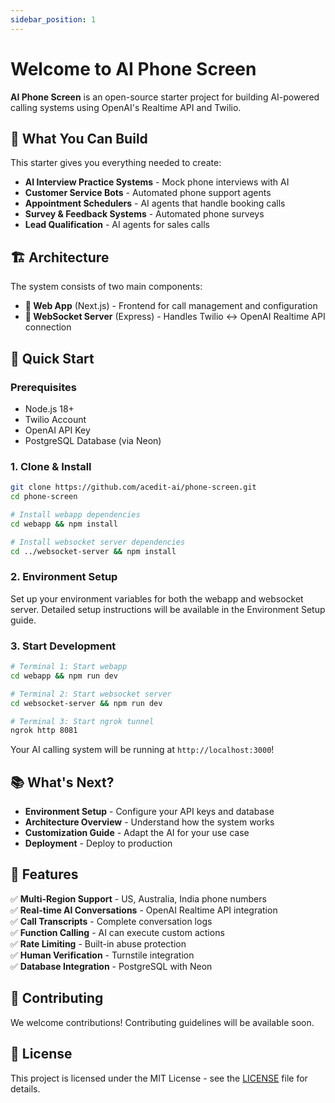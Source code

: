 ```yaml
---
sidebar_position: 1
---
```


# Welcome to AI Phone Screen

**AI Phone Screen** is an open-source starter project for building AI-powered calling systems using OpenAI's Realtime API and Twilio.

## 🎯 What You Can Build

This starter gives you everything needed to create:

- **AI Interview Practice Systems** - Mock phone interviews with AI
- **Customer Service Bots** - Automated phone support agents  
- **Appointment Schedulers** - AI agents that handle booking calls
- **Survey & Feedback Systems** - Automated phone surveys
- **Lead Qualification** - AI agents for sales calls

## 🏗️ Architecture

The system consists of two main components:

- **📱 Web App** (Next.js) - Frontend for call management and configuration
- **🔌 WebSocket Server** (Express) - Handles Twilio ↔ OpenAI Realtime API connection

## 🚀 Quick Start

### Prerequisites

- Node.js 18+
- Twilio Account
- OpenAI API Key
- PostgreSQL Database (via Neon)

### 1. Clone & Install

```bash
git clone https://github.com/acedit-ai/phone-screen.git
cd phone-screen

# Install webapp dependencies
cd webapp && npm install

# Install websocket server dependencies  
cd ../websocket-server && npm install
```

### 2. Environment Setup

Set up your environment variables for both the webapp and websocket server. Detailed setup instructions will be available in the Environment Setup guide.

### 3. Start Development

```bash
# Terminal 1: Start webapp
cd webapp && npm run dev

# Terminal 2: Start websocket server
cd websocket-server && npm run dev

# Terminal 3: Start ngrok tunnel
ngrok http 8081
```

Your AI calling system will be running at `http://localhost:3000`!

## 📚 What's Next?

- **Environment Setup** - Configure your API keys and database
- **Architecture Overview** - Understand how the system works
- **Customization Guide** - Adapt the AI for your use case
- **Deployment** - Deploy to production

## 🌟 Features

✅ **Multi-Region Support** - US, Australia, India phone numbers  
✅ **Real-time AI Conversations** - OpenAI Realtime API integration  
✅ **Call Transcripts** - Complete conversation logs  
✅ **Function Calling** - AI can execute custom actions  
✅ **Rate Limiting** - Built-in abuse protection  
✅ **Human Verification** - Turnstile integration  
✅ **Database Integration** - PostgreSQL with Neon  

## 🤝 Contributing

We welcome contributions! Contributing guidelines will be available soon.

## 📄 License

This project is licensed under the MIT License - see the [LICENSE](https://github.com/acedit-ai/phone-screen/blob/main/LICENSE) file for details.
